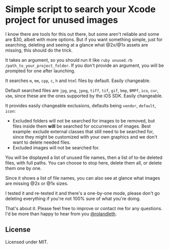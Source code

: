 # Simple script to search your Xcode project for unused images
I know there are tools for this out there, but some aren't reliable and some are $30, albeit with more options. But if you want something simple, just for searching, deleting and seeing at a glance what @2x/@1x assets are missing, this should do the trick.

It takes an argument, so you should run it like `ruby unused.rb /path_to_your_project_folder`. If you don't provide an argument, you will be prompted for one after launching.

It searches `m`, `mm`, `cpp`, `c`, `h` and `html` files by default. Easily changeable.

Default searched files are `jpg`, `png`, `jpeg`, `tiff`, `tif`, `gif`, `bmp`, `BMPf`, `ico`, `cur`, `xbm`, since these are the ones supported by the iOS SDK. Easily changeable.

It provides easily changeable exclusions, defaults being `vendor`, `default`, `icon`:

* Excluded folders will not be searched for images to be removed, but files inside them **will** be searched for occurrences of images. Best example: exclude external classes that still need to be searched for, since they might be customized with your own graphics and we don't want to delete needed files.
* Excluded images will not be searched for.  

You will be displayed a list of unused file names, then a list of to-be deleted files, with full paths. You can choose to stop here, delete them all, or delete them one by one.

Since it shows a list of file names, you can also see at glance what images are missing @2x or @1x sizes.

I tested it and re-tested it and there's a one-by-one mode, please don't go deleting everything if you're not 100% sure of what you're doing.

That's about it. Please feel free to improve or contact me for any questions. I'd be more than happy to hear from you [@rolandleth](https://twitter.com/rolandleth).
  
## License
Licensed under MIT.